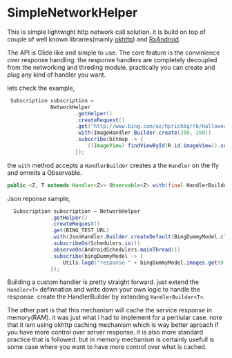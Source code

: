 # SimpleNetworkHelper
This is simple lightwight http network call solution. it is build on top of couple of well known libraries(mainly [okhttp](https://github.com/square/okhttp)) and [RxAndroid](https://github.com/ReactiveX/RxAndroid).  

The API is Glide like and simple to use. The core feature is the convinience over response handling. the response handlers are completely decoupled from the networking and threding module. practically you can create and plug any kind of handler you want. 

lets check the example,

  ```java
   Subscription subscription =
                NetworkHelper
                        .getHelper()
                        .createRequest()
                        .get("http://www.bing.com/az/hprichbg/rb/Halloween2016_EN-US7682362704_1920x1080.jpg")
                        .with(ImageHandler.Builder.create(200, 200))
                        .subscribe(bitmap -> {
                            ((ImageView) findViewById(R.id.imageView)).setImageBitmap(bitmap);
                        });
  ```                        
the `with` method accepts a `HandlerBuilder` creates a the `Handler` on the fly and ommits a Observable. 
  ```java
  public <Z, T extends Handler<Z>> Observable<Z> with(final HandlerBuilder<T> t)
  ```
Json reponse sample, 

  ```java
    Subscription subscription = NetworkHelper
                .getHelper()
                .createRequest()
                .get(BING_TEST_URL)
                .with(JsonHandler.Builder.createDefault(BingDummyModel.class))
                .subscribeOn(Schedulers.io())
                .observeOn(AndroidSchedulers.mainThread())
                .subscribe(bingDummyModel -> {
                    Utils.logd("response " + bingDummyModel.images.get(0).url);
                });
  ```


Building a custom handler is pretty straight forward. just extend the `Handler<T>` definnation and write down your own logic to handle the response. create the HandlerBuilder by extending `HandlerBuilder<T>`.

The other part is that this mechanism will cache the service response in memory(RAM). it was just what i had to implement for a pertiular case. note that it isnt using okhttp caching mechanism which is way better aproach if you have more control over server response. it is also more standard practice that is followed. but in memory mechanism is certainly usefull is some case where you want to have more control over what is cached.     



